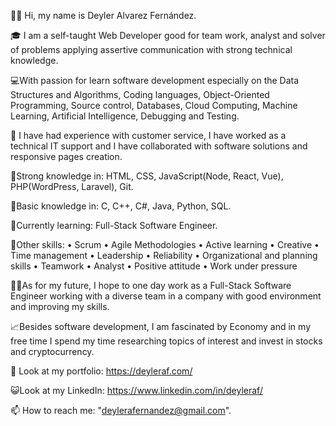 👋🏽 Hi, my name is Deyler Alvarez Fernández.

🎓 I am a self-taught Web Developer good for team work, analyst and solver of problems applying assertive communication with strong technical knowledge.

💻With passion for learn software development especially on the Data Structures and Algorithms, Coding languages, Object-Oriented Programming, Source control, Databases, Cloud Computing, Machine Learning, Artificial Intelligence, Debugging and Testing.

💼 I have had experience with customer service, I have worked as a technical IT support and I have collaborated with software solutions and responsive pages creation.

📑Strong knowledge in: HTML, CSS, JavaScript(Node, React, Vue), PHP(WordPress, Laravel), Git. 

📑Basic knowledge in: C, C++, C#, Java, Python, SQL.

🧮Currently learning: Full-Stack Software Engineer.

🦾Other skills:
	• Scrum
	• Agile Methodologies
	• Active learning
	• Creative
	• Time management
	• Leadership
	• Reliability
	• Organizational and planning skills
	• Teamwork
	• Analyst
	• Positive attitude
	• Work under pressure

🧑‍💻As for my future, I hope to one day work as a Full-Stack Software Engineer working with a diverse team in a company with good environment and improving my skills.

📈Besides software development, I am fascinated by Economy and in my free time I spend my time researching topics of interest and invest in stocks and cryptocurrency.

👀 Look at my portfolio:  https://deyleraf.com/

😺Look at my LinkedIn:  https://www.linkedin.com/in/deyleraf/

📫 How to reach me: "deylerafernandez@gmail.com".

<!---
DeylerAF/DeylerAF is a ✨ special ✨ repository because its `README.md` (this file) appears on your GitHub profile.
You can click the Preview link to take a look at your changes.
--->
